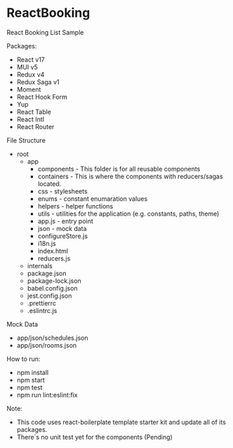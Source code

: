# ReactBooking
React Booking List Sample


Packages:
  - React v17
  - MUI v5
  - Redux v4
  - Redux Saga v1
  - Moment
  - React Hook Form
  - Yup
  - React Table
  - React Intl
  - React Router

File Structure
  - root
    - app
      - components - This folder is for all reusable components
      - containers - This is where the components with reducers/sagas located.
      - css - stylesheets
      - enums - constant enumaration values
      - helpers - helper functions
      - utils - utilities for the application (e.g. constants, paths, theme)
      - app.js - entry point
      - json - mock data
      - configureStore.js
      - i18n.js
      - index.html
      - reducers.js
    - internals
    - package.json
    - package-lock.json
    - babel.config.json
    - jest.config.json
    - .prettierrc
    - .eslintrc.js

Mock Data
  - app/json/schedules.json
  - app/json/rooms.json

How to run:
  - npm install
  - npm start
  - npm test
  - npm run lint:eslint:fix

Note:
 - This code uses react-boilerplate template starter kit and update all of its packages.
 - There`s no unit test yet for the components (Pending)
